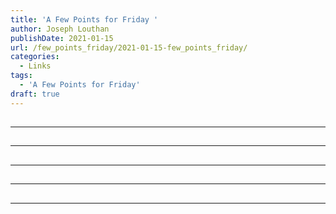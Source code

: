 ```yaml
---
title: 'A Few Points for Friday '
author: Joseph Louthan
publishDate: 2021-01-15
url: /few_points_friday/2021-01-15-few_points_friday/
categories:
  - Links
tags:
  - 'A Few Points for Friday'
draft: true
---
```


##


------

##


------

##


------

##


------

##


------


